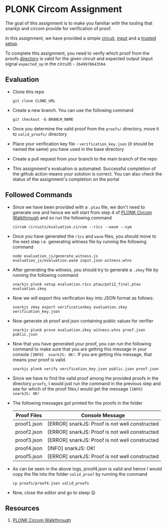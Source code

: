 # PLONK Circom Assignment

The goal of this assignment is to make you familiar with the tooling that snarkjs and circom provide for verification of proof.

In this assignment, we have provided a simple [circuit](circuits/evaluation.circom), [input](input.json) and a [trusted setup](ptau/pot12_final.ptau).

To complete this assignment, you need to verify which proof from the proofs [directory](proofs/) is valid for the given circuit and expected output (input signal `expected_op` in the circuit) - `2649978643504`.

## Evaluation

- Clone this repo

    ```
    git clone CLONE_URL
    ```

- Create a new branch. You can use the following command

    ```
    git checkout -b BRANCH_NAME
    ```

- Once you determine the valid proof from the `proofs/` directory, move it to `valid_proofs/` directory

- Place your verification key file - `verification_key.json` (it should be named the same) you have used in the base directory

- Create a pull request from your branch to the main branch of the repo

- This assignment's evaluation is automated. Successful completion of the github action means your solution is correct. You can also check the status of the assignment's completion on the portal


## Followed Commands

- Since we have been provided with a `.ptau` file, we don't need to generate one and hence we will start from step 4 of [PLONK Circom Walkthrough](https://github.com/ZKCamp/plonk-circom-walkthrough-public) and so run the following command
    ```
    circom circuits/evaluation.circom --r1cs --wasm --sym
    ```
- Once you have generated the `r1cs` and  `wasm` files, you should move to the next step i.e. generating witness file by running the following command
    ```
    node evaluation_js/generate_witness.js evaluation_js/evaluation.wasm input.json witness.wtns
    ```

- After generating the witness, you should try to generate a `.zkey` file by running the following command
    ```
    snarkjs plonk setup evaluation.r1cs ptau/pot12_final.ptau evaluation.zkey
    ```

- Now we will export this verification key into JSON format as follows:
    ```
    snarkjs zkey export verificationkey evaluation.zkey verification_key.json
    ```

- Now generate zk proof and json containing public values for verifier
    ```
    snarkjs plonk prove evaluation.zkey witness.wtns proof.json public.json
    ```

- Now that you have generated your proof, you can run the following command to make sure that you are getting this message in your console `[INFO]  snarkJS: OK!`. If you are getting this message, that means your proof is valid.
    ```
    snarkjs plonk verify verification_key.json public.json proof.json
    ```

- Since we have to find the valid proof among the provided proofs in the directory `proofs`, I would just run the command in the previous step and see for which of the proof files,I would get the message `[INFO]  snarkJS: OK!`

- The following messages got printed for the proofs in the folder

    | Proof Files | Console Message                                |
    |-------------|------------------------------------------------|
    | proof1.json | [ERROR] snarkJS: Proof is not well constructed |
    | proof2.json | [ERROR] snarkJS: Proof is not well constructed |
    | proof3.json | [ERROR] snarkJS: Proof is not well constructed |
    | proof4.json | [INFO]  snarkJS: OK! |
    | proof5.json | [ERROR] snarkJS: Proof is not well constructed |

- As can be seen in the above logs, proof4.json is valid and hence I would copy the file into the folder `valid_proof` by running the command
    ```
    cp proofs/proof4.json valid_proofs 
    ```

- Now, close the editor and go to sleep 😛


## Resources

1. [PLONK Circom Walkthrough](https://github.com/ZKCamp/plonk-circom-walkthrough-public)


